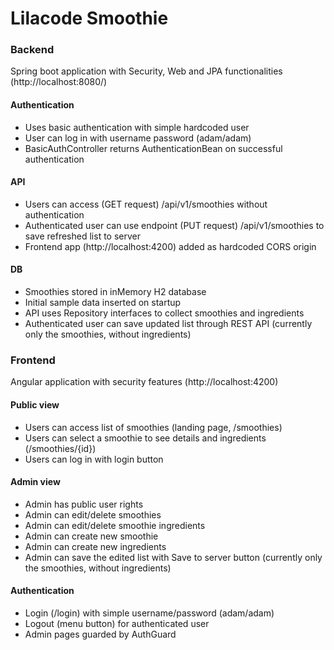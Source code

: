 # Lilacode Smoothie

### Backend

Spring boot application with Security, Web and JPA functionalities (http://localhost:8080/)

#### Authentication

- Uses basic authentication with simple hardcoded user
- User can log in with username password (adam/adam)
- BasicAuthController returns AuthenticationBean on successful authentication

#### API

- Users can access (GET request) /api/v1/smoothies without authentication
- Authenticated user can use endpoint (PUT request) /api/v1/smoothies to save refreshed list to server
- Frontend app (http://localhost:4200) added as hardcoded CORS origin

#### DB

- Smoothies stored in inMemory H2 database
- Initial sample data inserted on startup
- API uses Repository interfaces to collect smoothies and ingredients
- Authenticated user can save updated list through REST API (currently only the smoothies, without ingredients)

### Frontend

Angular application with security features (http://localhost:4200)

#### Public view

- Users can access list of smoothies (landing page, /smoothies)
- Users can select a smoothie to see details and ingredients (/smoothies/{id})
- Users can log in with login button

#### Admin view

- Admin has public user rights
- Admin can edit/delete smoothies
- Admin can edit/delete smoothie ingredients
- Admin can create new smoothie
- Admin can create new ingredients
- Admin can save the edited list with Save to server button (currently only the smoothies, without ingredients)

#### Authentication

- Login (/login) with simple username/password (adam/adam)
- Logout (menu button) for authenticated user
- Admin pages guarded by AuthGuard
